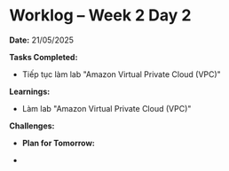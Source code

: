# Worklog – Week 2 Day 2

**Date:** 21/05/2025

**Tasks Completed:**

- Tiếp tục làm lab "Amazon Virtual Private Cloud (VPC)"

**Learnings:**

- Làm lab "Amazon Virtual Private Cloud (VPC)"

**Challenges:**

- **Plan for Tomorrow:**

-
